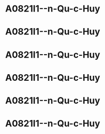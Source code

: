 # A0821I1--n-Qu-c-Huy
# A0821I1--n-Qu-c-Huy
# A0821I1--n-Qu-c-Huy
# A0821I1--n-Qu-c-Huy
# A0821I1--n-Qu-c-Huy
# A0821I1--n-Qu-c-Huy
